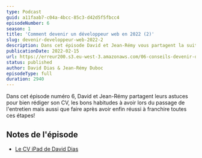 ```yaml
---
type: Podcast
guid: a11faab7-c04a-4bcc-85c3-d42d5f5fbcc4
episodeNumber: 6
season: 1
title: 'Comment devenir un développeur web en 2022 (2)'
slug: devenir-developpeur-web-2022-2
description: Dans cet épisode David et Jean-Rémy vous partagent la suite de leurs astuces pour rédiger un CV, trouver un travail dans développement web et le garder en 2022!
publicationDate: 2022-02-15
url: https://erreur200.s3.eu-west-3.amazonaws.com/06-conseils-devenir-developpeur-web-2022-2.mp3
status: published
author: David Dias & Jean-Rémy Duboc
episodeType: full
duration: 2940
---
```


Dans cet épisode numéro 6, David et Jean-Rémy partagent leurs astuces pour bien rédiger son CV, les bons habitudes à avoir lors du passage de l'entretien mais aussi que faire après avoir enfin réussi à franchire toutes ces étapes!

## Notes de l'épisode

- [Le CV iPad de David Dias](https://www.helloworkplace.fr/cv-au-design-d-ipad-de-david-dias/)

